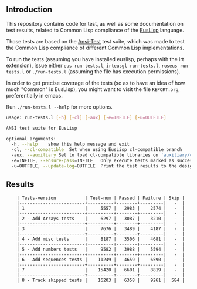 ## Introduction

This repository contains code for test, as well as some documentation on test results, related to Common Lisp compliance of the [EusLisp](https://github.com/euslisp/EusLisp) language.

Those tests are based on the [Ansi-Test](https://common-lisp.net/project/ansi-test/) test suite, which was made to test the Common Lisp compliance of different Common Lisp implementations.

To run the tests (assuming you have installed euslisp, perhaps with the irt extension), issue either `eus run-tests.l`, `irteusgl run-tests.l`, `roseus run-tests.l` or `./run-tests.l` (assuming the file has execution permissions).

In order to get precise coverage of the tests (so as to have an idea of how much "Common" is EusLisp), you might want to visit the file `REPORT.org`, preferentially in emacs.

Run `./run-tests.l --help` for more options.

```bash
usage: run-tests.l [-h] [-cl] [-aux] [-e=INFILE] [-u=OUTFILE]

ANSI test suite for EusLisp

optional arguments:
  -h, --help	show this help message and exit
  -cl, --cl-compatible	Set when using EusLisp cl-compatible branch
  -aux, --auxiliary	Set to load cl-compatible libraries on 'auxiliary/cl_comp/'
  -e=INFILE, --ensure-pass=INFILE	Only execute tests marked as successful in the designated log file
  -u=OUTFILE, --update-log=OUTFILE	Print the test results to the designated log file
```

## Results


        | Tests-version           | Test-num | Passed | Failure | Skip |
        |-------------------------+----------+--------+---------|   -  |
        | 1                       |     5557 |   2983 |    2574 |   -  |
        |-------------------------+----------+--------+---------|   -  |
        | 2 - Add Arrays tests    |     6297 |   3087 |    3210 |   -  |
        |-------------------------+----------+--------+---------|   -  |
        | 3                       |     7676 |   3489 |    4187 |   -  |
        |-------------------------+----------+--------+---------|   -  |
        | 4 - Add misc tests      |     8187 |   3506 |    4681 |   -  |
        |-------------------------+----------+--------+---------|   -  |
        | 5 - Add numbers tests   |     9582 |   3988 |    5594 |   -  |
        |-------------------------+----------+--------+---------|   -  |
        | 6 - Add sequences tests |    11249 |   4659 |    6590 |   -  |
        |-------------------------+----------+--------+---------|   -  |
        | 7                       |    15420 |   6601 |    8819 |   -  |
        |-------------------------+----------+--------+---------|   -  |
        | 8 - Track skipped tests |    16203 |   6358 |    9261 |  584 |
